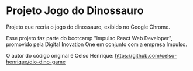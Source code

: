 # Projeto Jogo do Dinossauro

 Projeto que recria o jogo do dinossauro, exibido no Google Chrome.

 Esse projeto faz parte do bootcamp "Impulso React Web Developer", promovido pela Digital Inovation One em conjunto com a empresa Impulso.

 O autor do código original é Celso Henrique: https://github.com/celso-henrique/dio-dino-game
